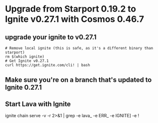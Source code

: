 
# Upgrade from Starport 0.19.2 to Ignite v0.27.1 with Cosmos 0.46.7

## upgrade your ignite to v0.27.1
```
# Remove local ignite (this is safe, as it's a different binary than starport)
rm $(which ignite)
# Get Ignite v0.27.1
curl https://get.ignite.com/cli! | bash
```

## Make sure you're on a branch that's updated to Ignite 0.27.1
## Start Lava with Ignite
ignite chain serve -v -r 2>&1 | grep -e lava_ -e ERR_ -e IGNITE] -e !